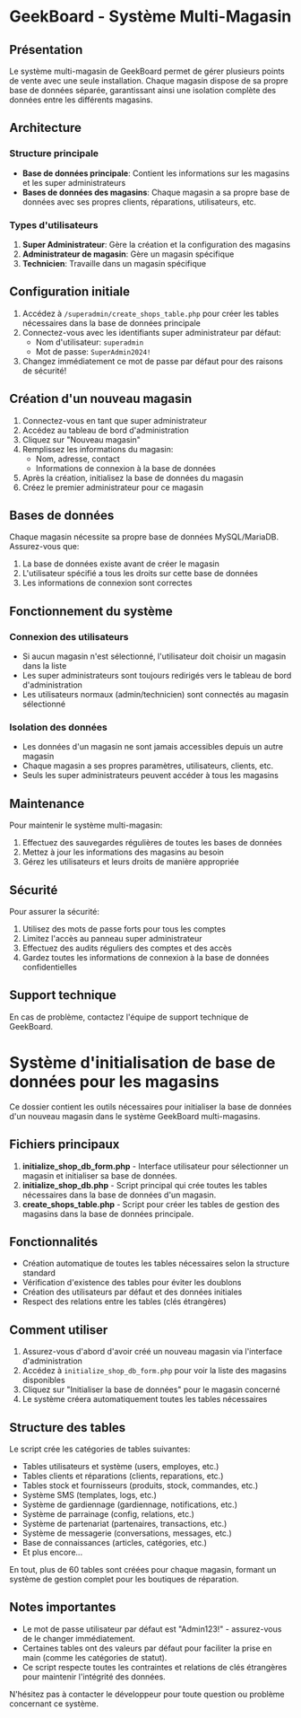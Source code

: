 # GeekBoard - Système Multi-Magasin

## Présentation

Le système multi-magasin de GeekBoard permet de gérer plusieurs points de vente avec une seule installation. Chaque magasin dispose de sa propre base de données séparée, garantissant ainsi une isolation complète des données entre les différents magasins.

## Architecture

### Structure principale

- **Base de données principale**: Contient les informations sur les magasins et les super administrateurs
- **Bases de données des magasins**: Chaque magasin a sa propre base de données avec ses propres clients, réparations, utilisateurs, etc.

### Types d'utilisateurs

1. **Super Administrateur**: Gère la création et la configuration des magasins
2. **Administrateur de magasin**: Gère un magasin spécifique
3. **Technicien**: Travaille dans un magasin spécifique

## Configuration initiale

1. Accédez à `/superadmin/create_shops_table.php` pour créer les tables nécessaires dans la base de données principale
2. Connectez-vous avec les identifiants super administrateur par défaut:
   - Nom d'utilisateur: `superadmin`
   - Mot de passe: `SuperAdmin2024!`
3. Changez immédiatement ce mot de passe par défaut pour des raisons de sécurité!

## Création d'un nouveau magasin

1. Connectez-vous en tant que super administrateur
2. Accédez au tableau de bord d'administration
3. Cliquez sur "Nouveau magasin"
4. Remplissez les informations du magasin:
   - Nom, adresse, contact
   - Informations de connexion à la base de données
5. Après la création, initialisez la base de données du magasin
6. Créez le premier administrateur pour ce magasin

## Bases de données

Chaque magasin nécessite sa propre base de données MySQL/MariaDB. Assurez-vous que:

1. La base de données existe avant de créer le magasin
2. L'utilisateur spécifié a tous les droits sur cette base de données
3. Les informations de connexion sont correctes

## Fonctionnement du système

### Connexion des utilisateurs

- Si aucun magasin n'est sélectionné, l'utilisateur doit choisir un magasin dans la liste
- Les super administrateurs sont toujours redirigés vers le tableau de bord d'administration
- Les utilisateurs normaux (admin/technicien) sont connectés au magasin sélectionné

### Isolation des données

- Les données d'un magasin ne sont jamais accessibles depuis un autre magasin
- Chaque magasin a ses propres paramètres, utilisateurs, clients, etc.
- Seuls les super administrateurs peuvent accéder à tous les magasins

## Maintenance

Pour maintenir le système multi-magasin:

1. Effectuez des sauvegardes régulières de toutes les bases de données
2. Mettez à jour les informations des magasins au besoin
3. Gérez les utilisateurs et leurs droits de manière appropriée

## Sécurité

Pour assurer la sécurité:

1. Utilisez des mots de passe forts pour tous les comptes
2. Limitez l'accès au panneau super administrateur
3. Effectuez des audits réguliers des comptes et des accès
4. Gardez toutes les informations de connexion à la base de données confidentielles

## Support technique

En cas de problème, contactez l'équipe de support technique de GeekBoard.

# Système d'initialisation de base de données pour les magasins

Ce dossier contient les outils nécessaires pour initialiser la base de données d'un nouveau magasin dans le système GeekBoard multi-magasins.

## Fichiers principaux

1. **initialize_shop_db_form.php** - Interface utilisateur pour sélectionner un magasin et initialiser sa base de données.
2. **initialize_shop_db.php** - Script principal qui crée toutes les tables nécessaires dans la base de données d'un magasin.
3. **create_shops_table.php** - Script pour créer les tables de gestion des magasins dans la base de données principale.

## Fonctionnalités

- Création automatique de toutes les tables nécessaires selon la structure standard
- Vérification d'existence des tables pour éviter les doublons
- Création des utilisateurs par défaut et des données initiales
- Respect des relations entre les tables (clés étrangères)

## Comment utiliser

1. Assurez-vous d'abord d'avoir créé un nouveau magasin via l'interface d'administration
2. Accédez à `initialize_shop_db_form.php` pour voir la liste des magasins disponibles
3. Cliquez sur "Initialiser la base de données" pour le magasin concerné
4. Le système créera automatiquement toutes les tables nécessaires

## Structure des tables

Le script crée les catégories de tables suivantes:

- Tables utilisateurs et système (users, employes, etc.)
- Tables clients et réparations (clients, reparations, etc.)
- Tables stock et fournisseurs (produits, stock, commandes, etc.)
- Système SMS (templates, logs, etc.)
- Système de gardiennage (gardiennage, notifications, etc.)
- Système de parrainage (config, relations, etc.)
- Système de partenariat (partenaires, transactions, etc.)
- Système de messagerie (conversations, messages, etc.)
- Base de connaissances (articles, catégories, etc.)
- Et plus encore...

En tout, plus de 60 tables sont créées pour chaque magasin, formant un système de gestion complet pour les boutiques de réparation.

## Notes importantes

- Le mot de passe utilisateur par défaut est "Admin123!" - assurez-vous de le changer immédiatement.
- Certaines tables ont des valeurs par défaut pour faciliter la prise en main (comme les catégories de statut).
- Ce script respecte toutes les contraintes et relations de clés étrangères pour maintenir l'intégrité des données.

N'hésitez pas à contacter le développeur pour toute question ou problème concernant ce système. 